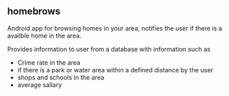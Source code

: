 <h2>homebrows</h2>

Android app for browsing homes in your area, notifies the user if there is a availble home in the area.

Provides information to user from a database with information such as
<ul>
<li>Crime rate in the area</li>
<li>if there is a park or water area within a defined distance by the user</li>
<li>shops and schools in the area</li>
<li>average sallary</li>
</ul>

